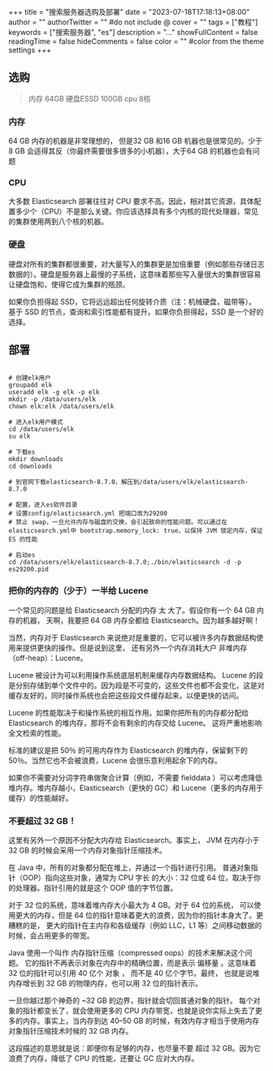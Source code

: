 +++
title = "搜索服务器选购及部署"
date = "2023-07-18T17:18:13+08:00"
author = ""
authorTwitter = "" #do not include @
cover = ""
tags = ["教程"]
keywords = ["搜索服务器", "es"]
description = "..."
showFullContent = false
readingTime = false
hideComments = false
color = "" #color from the theme settings
+++

## 选购

> 内存 64GB
> 硬盘ESSD 100GB
> cpu 8核

### 内存
64 GB 内存的机器是非常理想的， 但是32 GB 和16 GB 机器也是很常见的。少于8 GB 会适得其反（你最终需要很多很多的小机器），大于64 GB 的机器也会有问题

### CPU
大多数 Elasticsearch 部署往往对 CPU 要求不高。因此，相对其它资源，具体配置多少个（CPU）不是那么关键。你应该选择具有多个内核的现代处理器，常见的集群使用两到八个核的机器。

### 硬盘
硬盘对所有的集群都很重要，对大量写入的集群更是加倍重要（例如那些存储日志数据的）。硬盘是服务器上最慢的子系统，这意味着那些写入量很大的集群很容易让硬盘饱和，使得它成为集群的瓶颈。

如果你负担得起 SSD，它将远远超出任何旋转介质（注：机械硬盘，磁带等）。 基于 SSD 的节点，查询和索引性能都有提升。如果你负担得起，SSD 是一个好的选择。

## 部署

```shell

# 创建elk用户
groupadd elk
useradd elk -g elk -p elk
mkdir -p /data/users/elk
chown elk:elk /data/users/elk

# 进入elk用户模式
cd /data/users/elk
su elk

# 下载es
mkdir downloads
cd downloads

# 到官网下载elasticsearch-8.7.0，解压到/data/users/elk/elasticsearch-8.7.0

# 配置，进入es软件目录
# 设置config/elasticsearch.yml 把端口改为29200
# 禁止 swap，一旦允许内存与磁盘的交换，会引起致命的性能问题。可以通过在 elasticsearch.yml中 bootstrap.memory_lock: true，以保持 JVM 锁定内存，保证 ES 的性能

# 启动es
cd /data/users/elk/elasticsearch-8.7.0;./bin/elasticsearch -d -p es29200.pid
```

### 把你的内存的（少于）一半给 Lucene
一个常见的问题是给 Elasticsearch 分配的内存 太 大了。假设你有一个 64 GB 内存的机器， 天啊，我要把 64 GB 内存全都给 Elasticsearch。因为越多越好啊！

当然，内存对于 Elasticsearch 来说绝对是重要的，它可以被许多内存数据结构使用来提供更快的操作。但是说到这里， 还有另外一个内存消耗大户 非堆内存 （off-heap）：Lucene。

Lucene 被设计为可以利用操作系统底层机制来缓存内存数据结构。 Lucene 的段是分别存储到单个文件中的。因为段是不可变的，这些文件也都不会变化，这是对缓存友好的，同时操作系统也会把这些段文件缓存起来，以便更快的访问。

Lucene 的性能取决于和操作系统的相互作用。如果你把所有的内存都分配给 Elasticsearch 的堆内存，那将不会有剩余的内存交给 Lucene。 这将严重地影响全文检索的性能。

标准的建议是把 50％ 的可用内存作为 Elasticsearch 的堆内存，保留剩下的 50％。当然它也不会被浪费，Lucene 会很乐意利用起余下的内存。

如果你不需要对分词字符串做聚合计算（例如，不需要 fielddata ）可以考虑降低堆内存。堆内存越小，Elasticsearch（更快的 GC）和 Lucene（更多的内存用于缓存）的性能越好。

### 不要超过 32 GB！
这里有另外一个原因不分配大内存给 Elasticsearch。事实上， JVM 在内存小于 32 GB 的时候会采用一个内存对象指针压缩技术。

在 Java 中，所有的对象都分配在堆上，并通过一个指针进行引用。 普通对象指针（OOP）指向这些对象，通常为 CPU 字长 的大小：32 位或 64 位，取决于你的处理器。指针引用的就是这个 OOP 值的字节位置。

对于 32 位的系统，意味着堆内存大小最大为 4 GB。对于 64 位的系统， 可以使用更大的内存，但是 64 位的指针意味着更大的浪费，因为你的指针本身大了。更糟糕的是， 更大的指针在主内存和各级缓存（例如 LLC，L1 等）之间移动数据的时候，会占用更多的带宽。

Java 使用一个叫作 内存指针压缩（compressed oops）的技术来解决这个问题。 它的指针不再表示对象在内存中的精确位置，而是表示 偏移量 。这意味着 32 位的指针可以引用 40 亿个 对象 ， 而不是 40 亿个字节。最终， 也就是说堆内存增长到 32 GB 的物理内存，也可以用 32 位的指针表示。

一旦你越过那个神奇的 ~32 GB 的边界，指针就会切回普通对象的指针。 每个对象的指针都变长了，就会使用更多的 CPU 内存带宽，也就是说你实际上失去了更多的内存。事实上，当内存到达 40–50 GB 的时候，有效内存才相当于使用内存对象指针压缩技术时候的 32 GB 内存。

这段描述的意思就是说：即便你有足够的内存，也尽量不要 超过 32 GB。因为它浪费了内存，降低了 CPU 的性能，还要让 GC 应对大内存。
